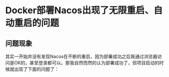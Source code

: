 # Docker部署Nacos出现了无限重启、自动重启的问题

## 问题现象

其实一开始并没有发现Nacos在不断的重启，因为部署成功之后我通过浏览器访问是OK的，甚至登录都可以。那我自然而然的认为部署成功了，但项目启动的时候就出现了下面的问题了：

```log

```

